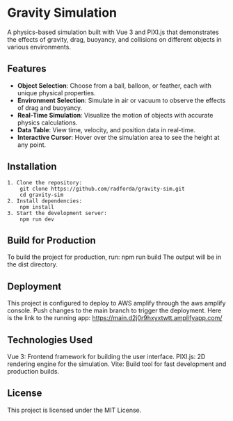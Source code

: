 # Gravity Simulation

A physics-based simulation built with Vue 3 and PIXI.js that demonstrates the effects of gravity, drag, buoyancy, and collisions on different objects in various environments.

## Features

- **Object Selection**: Choose from a ball, balloon, or feather, each with unique physical properties.
- **Environment Selection**: Simulate in air or vacuum to observe the effects of drag and buoyancy.
- **Real-Time Simulation**: Visualize the motion of objects with accurate physics calculations.
- **Data Table**: View time, velocity, and position data in real-time.
- **Interactive Cursor**: Hover over the simulation area to see the height at any point.

## Installation

    1. Clone the repository:
        git clone https://github.com/radforda/gravity-sim.git
        cd gravity-sim
    2. Install dependencies:
        npm install
    3. Start the development server:
        npm run dev

## Build for Production

To build the project for production, run:
    npm run build
The output will be in the dist directory.

## Deployment

This project is configured to deploy to AWS amplify through the aws amplify console. Push changes to the main branch to trigger the deployment. Here is the link to the running app:
https://main.d2j0r9hxyxtwtt.amplifyapp.com/

## Technologies Used

Vue 3: Frontend framework for building the user interface.
PIXI.js: 2D rendering engine for the simulation.
Vite: Build tool for fast development and production builds.

## License

This project is licensed under the MIT License. 

